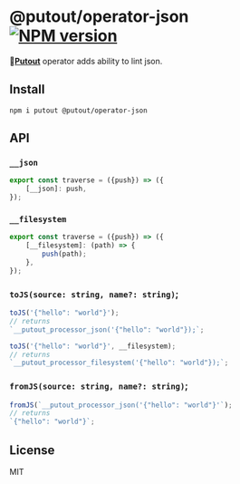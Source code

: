 # @putout/operator-json [![NPM version][NPMIMGURL]][NPMURL]

[NPMIMGURL]: https://img.shields.io/npm/v/@putout/operator-json.svg?style=flat&longCache=true
[NPMURL]: https://npmjs.org/package/@putout/operator-json "npm"

🐊[**Putout**](https://github.com/coderaiser/putout) operator adds ability to lint json.

## Install

```
npm i putout @putout/operator-json
```

## API

### `__json`

```js
export const traverse = ({push}) => ({
    [__json]: push,
});
```

### `__filesystem`

```js
export const traverse = ({push}) => ({
    [__filesystem]: (path) => {
        push(path);
    },
});
```

### `toJS(source: string, name?: string)`;

```js
toJS('{"hello": "world"}');
// returns
`__putout_processor_json('{"hello": "world"});`;

toJS('{"hello": "world"}', __filesystem);
// returns
`__putout_processor_filesystem('{"hello": "world"});`;
```

### `fromJS(source: string, name?: string)`;

```js
fromJS(`__putout_processor_json('{"hello": "world"}'`);
// returns
`{"hello": "world"}`;
```

## License

MIT
